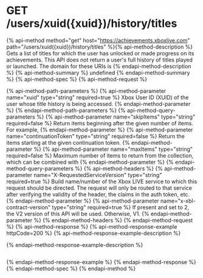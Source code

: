 # GET /users/xuid({xuid})/history/titles

{% api-method method="get" host="https://achievements.xboxlive.com" path="/users/xuid({xuid})/history/titles" %}{% api-method-description %}
Gets a list of titles for which the user has unlocked or made progress on its achievements. This API does not return a user's full history of titles played or launched. The domain for these URIs is 
{% endapi-method-description %}
{% api-method-summary %}
undefined
{% endapi-method-summary %}
{% api-method-spec %}
{% api-method-request %}

{% api-method-path-parameters %}
{% api-method-parameter name="xuid" type="string" required=true %}
Xbox User ID (XUID) of the user whose title history is being accessed.
{% endapi-method-parameter %}
{% endapi-method-path-parameters %}
{% api-method-query-parameters %}
{% api-method-parameter name="skipItems" type="string" required=false %}
Return items beginning after the given number of items. For example, 
{% endapi-method-parameter %}
{% api-method-parameter name="continuationToken" type="string" required=false %}
Return the items starting at the given continuation token.
{% endapi-method-parameter %}
{% api-method-parameter name="maxItems" type="string" required=false %}
Maximum number of items to return from the collection, which can be combined with 
{% endapi-method-parameter %}
{% endapi-method-query-parameters %}
{% api-method-headers %}
{% api-method-parameter name="X-RequestedServiceVersion" type="string" required=true %}
Build name/number of the Xbox LIVE service to which this request should be directed. The request will only be routed to that service after verifying the validity of the header, the claims in the auth token, etc.
{% endapi-method-parameter %}
{% api-method-parameter name="x-xbl-contract-version" type="string" required=true %}
If present and set to 2, the V2 version of this API will be used. Otherwise, V1.
{% endapi-method-parameter %}
{% endapi-method-headers %}
{% endapi-method-request %}
{% api-method-response %}
{% api-method-response-example httpCode=200 %}
{% api-method-response-example-description %}

{% endapi-method-response-example-description %}

```text
```
{% endapi-method-response-example %}
{% endapi-method-response %}
{% endapi-method-spec %}
{% endapi-method %}
